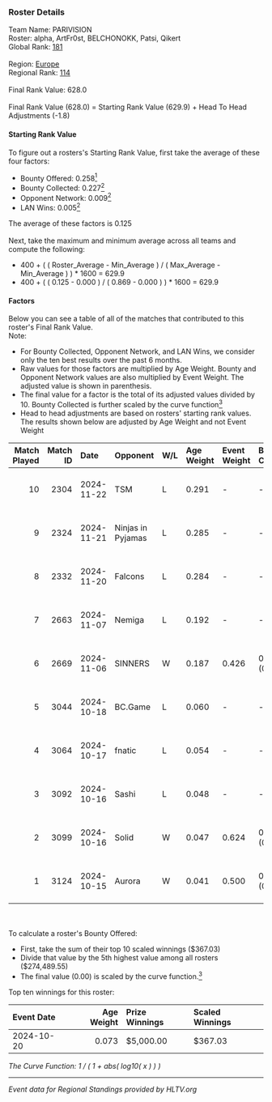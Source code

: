 ### Roster Details<br />
Team Name: PARIVISION<br />
Roster: alpha, ArtFr0st, BELCHONOKK, Patsi, Qikert<br />
Global Rank: [181](../../standings_global_2025_04_07.md)<br />
<br />
Region: [Europe]( ../../standings_europe_2025_04_07.md)<br />
Regional Rank: [114]( ../../standings_europe_2025_04_07.md)<br />
<br />
Final Rank Value:  628.0<br />
<br />
Final Rank Value (628.0) = Starting Rank Value (629.9) + Head To Head Adjustments (-1.8)<br />

#### Starting Rank Value<br />
To figure out a rosters's Starting Rank Value, first take the average of these four factors:<br />
- Bounty Offered: 0.258[<sup>1</sup>](#table2)
- Bounty Collected: 0.227[<sup>2</sup>](#table1)
- Opponent Network: 0.009[<sup>2</sup>](#table1)
- LAN Wins: 0.005[<sup>2</sup>](#table1)

The average of these factors is 0.125<br />
<br />
Next, take the maximum and minimum average across all teams and compute the following:<br />
- 400 + ( ( Roster_Average - Min_Average ) / ( Max_Average - Min_Average ) ) * 1600 = 629.9
- 400 + ( ( 0.125 - 0.000 ) / ( 0.869 - 0.000 ) ) * 1600 = 629.9


#### Factors<br />
Below you can see a table of all of the matches that contributed to this roster's Final Rank Value.<br />
Note:<br />

- For Bounty Collected, Opponent Network, and LAN Wins, we consider only the ten best results over the past 6 months.
- Raw values for those factors are multiplied by Age Weight. Bounty and Opponent Network values are also multiplied by Event Weight. The adjusted value is shown in parenthesis.
- The final value for a factor is the total of its adjusted values divided by 10. Bounty Collected is further scaled by the curve function[<sup>3</sup>](#curveFunction)
- Head to head adjustments are based on rosters' starting rank values. The results shown below are adjusted by Age Weight and not Event Weight
<span id="table1"></span><br />


| Match Played | Match ID | Date       | Opponent          | W/L | Age Weight | Event Weight | Bounty Collected | Opponent Network | LAN Wins  | H2H Adj. | Roster                                     |
| -: | -: | :- | :- | :- | :- | :- | :- | :- | :- | -: | :- |
|           10 |     2304 | 2024-11-22 | TSM               | L   | 0.291      | -            | -                | -                | -         |    -4.63 | alpha, ArtFr0st, BELCHONOKK, Patsi, Qikert |
|            9 |     2324 | 2024-11-21 | Ninjas in Pyjamas | L   | 0.285      | -            | -                | -                | -         |    -3.22 | alpha, ArtFr0st, BELCHONOKK, Patsi, Qikert |
|            8 |     2332 | 2024-11-20 | Falcons           | L   | 0.284      | -            | -                | -                | -         |    -0.01 | alpha, ArtFr0st, BELCHONOKK, Patsi, Qikert |
|            7 |     2663 | 2024-11-07 | Nemiga            | L   | 0.192      | -            | -                | -                | -         |    -0.58 | alpha, ArtFr0st, BELCHONOKK, Patsi, Qikert |
|            6 |     2669 | 2024-11-06 | SINNERS           | W   | 0.187      | 0.426        | 0.027 (0.002)    | 0.665 (0.053)    | 0 (0.000) |     5.26 | alpha, ArtFr0st, BELCHONOKK, Patsi, Qikert |
|            5 |     3044 | 2024-10-18 | BC.Game           | L   | 0.060      | -            | -                | -                | -         |    -0.21 | alpha, ArtFr0st, BELCHONOKK, Patsi, Qikert |
|            4 |     3064 | 2024-10-17 | fnatic            | L   | 0.054      | -            | -                | -                | -         |    -0.17 | alpha, ArtFr0st, BELCHONOKK, Patsi, Qikert |
|            3 |     3092 | 2024-10-16 | Sashi             | L   | 0.048      | -            | -                | -                | -         |    -0.31 | alpha, ArtFr0st, BELCHONOKK, Patsi, Qikert |
|            2 |     3099 | 2024-10-16 | Solid             | W   | 0.047      | 0.624        | 0.017 (0.001)    | 0.737 (0.022)    | 1 (0.047) |     1.01 | alpha, ArtFr0st, BELCHONOKK, Patsi, Qikert |
|            1 |     3124 | 2024-10-15 | Aurora            | W   | 0.041      | 0.500        | 0.060 (0.001)    | 0.775 (0.016)    | 0 (0.000) |     1.06 | alpha, ArtFr0st, BELCHONOKK, Patsi, Qikert |

<br />
<span id="table2"></span><br />
To calculate a roster's Bounty Offered:<br />

- First, take the sum of their top 10 scaled winnings ($367.03)
- Divide that value by the 5th highest value among all rosters ($274,489.55)
- The final value (0.00) is scaled by the curve function.[<sup>3</sup>](#curveFunction)

Top ten winnings for this roster:<br />

| Event Date | Age Weight | Prize Winnings | Scaled Winnings |
| :- | -: | :- | :- |
| 2024-10-20 |      0.073 | $5,000.00      | $367.03         |


<span id="curveFunction"></span>_The Curve Function: 1 / ( 1 + abs( log10( x ) ) )_<br />

---
_Event data for Regional Standings provided by HLTV.org_<br />

